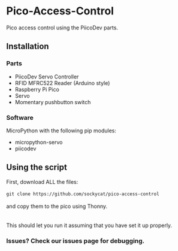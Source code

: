 # Pico-Access-Control
Pico access control using the PiicoDev parts.
## Installation
### Parts
- PiicoDev Servo Controller
- RFID MFRC522 Reader (Arduino style)
- Raspberry Pi Pico
- Servo
- Momentary pushbutton switch
### Software
MicroPython with the following pip modules:
- micropython-servo
- piicodev
## Using the script
First, download ALL the files:<br><br>
```git clone https://github.com/sockycat/pico-access-control```<br><br>
and copy them to the pico using Thonny.<br><br><br>
This should let you run it assuming that you have set it up properly.
### Issues? Check our issues page for debugging.
